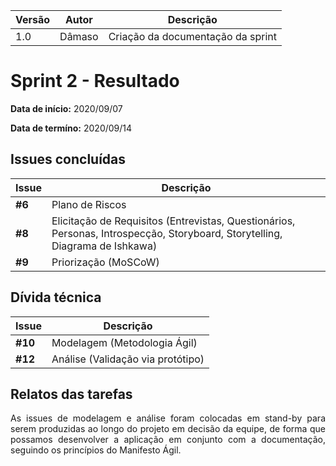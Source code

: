 |Versão| Autor | Descrição |
| ---- | ----- | --------- |
| 1.0 | Dâmaso | Criação da documentação da sprint |

# Sprint 2 - Resultado

**Data de início:** 2020/09/07

**Data de termíno:** 2020/09/14

## Issues concluídas

|Issue|Descrição|
|-----|---------|
|**#6**|Plano de Riscos|
|**#8**|Elicitação de Requisitos (Entrevistas, Questionários, Personas, Introspecção, Storyboard, Storytelling, Diagrama de Ishkawa)|
|**#9**|Priorização (MoSCoW)|

## Dívida técnica

|Issue|Descrição|
|-----|---------|
|**#10**|Modelagem (Metodologia Ágil)|
|**#12**|Análise (Validação via protótipo)|

## Relatos das tarefas

<p align="justify">As issues de modelagem e análise foram colocadas em stand-by para serem produzidas ao longo do projeto em decisão da equipe, de forma que possamos desenvolver a aplicação em conjunto com a documentação, seguindo os princípios do Manifesto Ágil.</p>